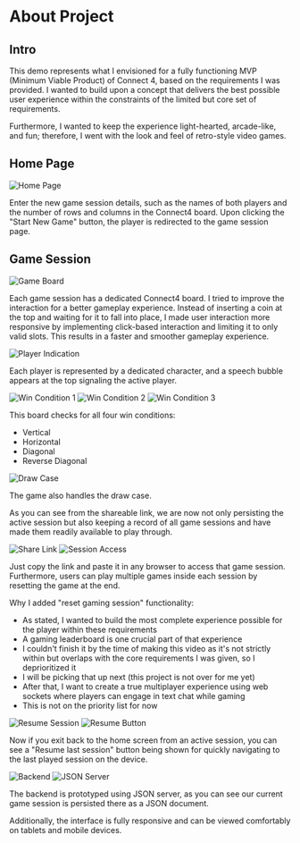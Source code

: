 # About Project

## Intro

This demo represents what I envisioned for a fully functioning MVP (Minimum Viable Product) of Connect 4, based on the requirements I was provided. I wanted to build upon a concept that delivers the best possible user experience within the constraints of the limited but core set of requirements.

Furthermore, I wanted to keep the experience light-hearted, arcade-like, and fun; therefore, I went with the look and feel of retro-style video games.

## Home Page

![Home Page](https://raw.githubusercontent.com/thisisabhinay/connect-4/refs/heads/main/assets/1-min.png)

Enter the new game session details, such as the names of both players and the number of rows and columns in the Connect4 board. Upon clicking the "Start New Game" button, the player is redirected to the game session page.

## Game Session

![Game Board](https://raw.githubusercontent.com/thisisabhinay/connect-4/refs/heads/main/assets/2-min.png)

Each game session has a dedicated Connect4 board. I tried to improve the interaction for a better gameplay experience. Instead of inserting a coin at the top and waiting for it to fall into place, I made user interaction more responsive by implementing click-based interaction and limiting it to only valid slots. This results in a faster and smoother gameplay experience.

![Player Indication](https://raw.githubusercontent.com/thisisabhinay/connect-4/refs/heads/main/assets/3-min.png)

Each player is represented by a dedicated character, and a speech bubble appears at the top signaling the active player.

![Win Condition 1](https://raw.githubusercontent.com/thisisabhinay/connect-4/refs/heads/main/assets/4-min.png)
![Win Condition 2](https://raw.githubusercontent.com/thisisabhinay/connect-4/refs/heads/main/assets/5-min.png)
![Win Condition 3](https://raw.githubusercontent.com/thisisabhinay/connect-4/refs/heads/main/assets/6-min.png)

This board checks for all four win conditions:

- Vertical
- Horizontal
- Diagonal
- Reverse Diagonal

![Draw Case](https://raw.githubusercontent.com/thisisabhinay/connect-4/refs/heads/main/assets/7-min.png)

The game also handles the draw case.

As you can see from the shareable link, we are now not only persisting the active session but also keeping a record of all game sessions and have made them readily available to play through.

![Share Link](https://raw.githubusercontent.com/thisisabhinay/connect-4/refs/heads/main/assets/8-min.png)
![Session Access](https://raw.githubusercontent.com/thisisabhinay/connect-4/refs/heads/main/assets/9-min.png)

Just copy the link and paste it in any browser to access that game session. Furthermore, users can play multiple games inside each session by resetting the game at the end.

Why I added "reset gaming session" functionality:

- As stated, I wanted to build the most complete experience possible for the player within these requirements
- A gaming leaderboard is one crucial part of that experience
- I couldn't finish it by the time of making this video as it's not strictly within but overlaps with the core requirements I was given, so I deprioritized it
- I will be picking that up next (this project is not over for me yet)
- After that, I want to create a true multiplayer experience using web sockets where players can engage in text chat while gaming
- This is not on the priority list for now

![Resume Session](https://raw.githubusercontent.com/thisisabhinay/connect-4/refs/heads/main/assets/10-min.png)
![Resume Button](https://raw.githubusercontent.com/thisisabhinay/connect-4/refs/heads/main/assets/10B-min.png)

Now if you exit back to the home screen from an active session, you can see a "Resume last session" button being shown for quickly navigating to the last played session on the device.

![Backend](https://raw.githubusercontent.com/thisisabhinay/connect-4/refs/heads/main/assets/11-min.png)
![JSON Server](https://raw.githubusercontent.com/thisisabhinay/connect-4/refs/heads/main/assets/12-min.png)

The backend is prototyped using JSON server, as you can see our current game session is persisted there as a JSON document.

Additionally, the interface is fully responsive and can be viewed comfortably on tablets and mobile devices.
